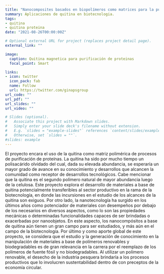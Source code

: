 ```yaml
---
title: "Nanocomposites basados en biopolímeros como matrices para la purificación de proteínas"
summary: Aplicaciones de quitina en biotecnologia.
tags:
- quitina
- quitina proteina
date: "2021-08-26T00:00:00Z"

# Optional external URL for project (replaces project detail page).
external_link: ""

image:
  caption: Quitina magnetica para purificación de proteinas
  focal_point: Smart

links:
- icon: twitter
  icon_pack: fab
  name: Follow
  url: https://twitter.com/ginapsgroup
url_code: ""
url_pdf: ""
url_slides: ""
url_video: ""

# Slides (optional).
#   Associate this project with Markdown slides.
#   Simply enter your slide deck's filename without extension.
#   E.g. `slides = "example-slides"` references `content/slides/example-slides.md`.
#   Otherwise, set `slides = ""`.
#slides: example
---
```


El proyecto encara el uso de la quitina como matriz polimérica de procesos de
purificación de proteínas. La quitina ha sido por mucho tiempo un polisacárido olvidado del
cual, dada su elevada abundancia, se esperaría un mayor grado de avance en su
conocimiento y desarrollos que alcancen la comunidad como receptor de desarrollos
tecnológicos. Cabe mencionar que la quitina es el segundo polímero natural de mayor
abundancia luego de la celulosa. Este proyecto explora el desarrollo de materiales a base
de quitina potencialmente transferibles al sector productivo en la rama de la biotecnología,
en donde las incursiones en el estudio de los alcances de la quitina son exiguos.
Por otro lado, la nanotecnología ha surgido en los últimos años como potenciador de
materiales con desempeños por debajo de los necesarios en diversos aspectos, como lo
son las propiedades mecánicas o determinadas funcionalidades capaces de ser brindadas o
exacerbadas por nanoobjetos. En este aspecto, los nanocompósitos a base de quitina aún
tienen un gran campo para ser estudiados, y más aún en el campo de la biotecnología.
Por último y como aporte global de este proyecto, se considera que el estudio y la
generación de conocimiento en la manipulación de materiales a base de polímeros
renovables y biodegradables es de gran relevancia en la carrera por el reemplazo de los
polímeros de fuente fósil y no biodegradables. Al utilizar un polímero renovable, el desecho
de la industria pesquera brindaría a los procesos productivos que lo involucren
sustentabilidad dentro de con preceptos de la economía circular.
